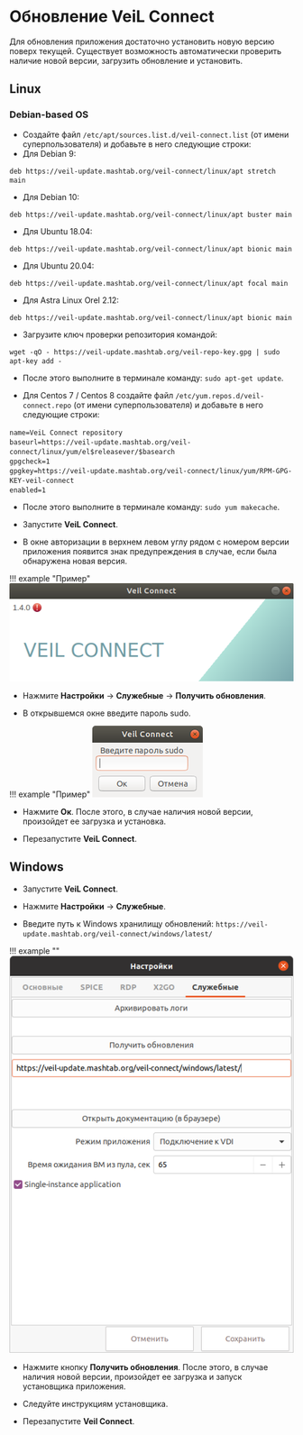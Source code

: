 # Обновление VeiL Connect
Для обновления приложения достаточно установить новую версию поверх текущей.
Существует возможность автоматически проверить наличие новой версии, загрузить обновление и установить.

## Linux
### Debian-based OS
- Создайте файл `/etc/apt/sources.list.d/veil-connect.list` (от имени суперпользователя) и добавьте в него следующие строки:
- Для Debian 9:
```
deb https://veil-update.mashtab.org/veil-connect/linux/apt stretch main
```
- Для Debian 10:
```
deb https://veil-update.mashtab.org/veil-connect/linux/apt buster main
```
- Для Ubuntu 18.04:
```
deb https://veil-update.mashtab.org/veil-connect/linux/apt bionic main
```
- Для Ubuntu 20.04:
```
deb https://veil-update.mashtab.org/veil-connect/linux/apt focal main
```
- Для Astra Linux Orel 2.12:
```
deb https://veil-update.mashtab.org/veil-connect/linux/apt bionic main
```
- Загрузите ключ проверки репозитория командой:
```
wget -qO - https://veil-update.mashtab.org/veil-repo-key.gpg | sudo apt-key add -
```
- После этого выполните в терминале команду: `sudo apt-get update`.

- Для Centos 7 / Centos 8 cоздайте файл `/etc/yum.repos.d/veil-connect.repo` (от имени суперпользователя) и добавьте в него следующие строки:

`name=VeiL Connect repository`  
`baseurl=https://veil-update.mashtab.org/veil-connect/linux/yum/el$releasever/$basearch`  
`gpgcheck=1`  
`gpgkey=https://veil-update.mashtab.org/veil-connect/linux/yum/RPM-GPG-KEY-veil-connect`  
`enabled=1`  

- После этого выполните в терминале команду: `sudo yum makecache`.

- Запустите **VeiL Connect**.

- В окне авторизации в верхнем левом углу рядом с номером версии приложения появится знак предупреждения
в случае, если была обнаружена новая версия.

!!! example "Пример"
    ![image](../_assets/vdi/thin_client/new_version_available.png)

- Нажмите **Настройки** -> **Служебные** -> **Получить обновления**.

- В открывшемся окне введите пароль sudo.

!!! example "Пример"
    ![image](../_assets/vdi/thin_client/sudo_pass_window.png)

- Нажмите **Ок**. После этого, в случае наличия новой версии, произойдет ее загрузка и установка.

- Перезапустите **VeiL Connect**.


## Windows

- Запустите **VeiL Connect**.

- Нажмите **Настройки** -> **Служебные**.

- Введите путь к Windows хранилищу обновлений: `https://veil-update.mashtab.org/veil-connect/windows/latest/`

!!! example ""
    ![image](../_assets/vdi/thin_client/windows_updates_url.png)

- Нажмите кнопку **Получить обновления**. После этого, в случае наличия новой версии, произойдет ее загрузка и
запуск установщика приложения.

- Следуйте инструкциям установщика.

- Перезапустите **Veil Connect**.
